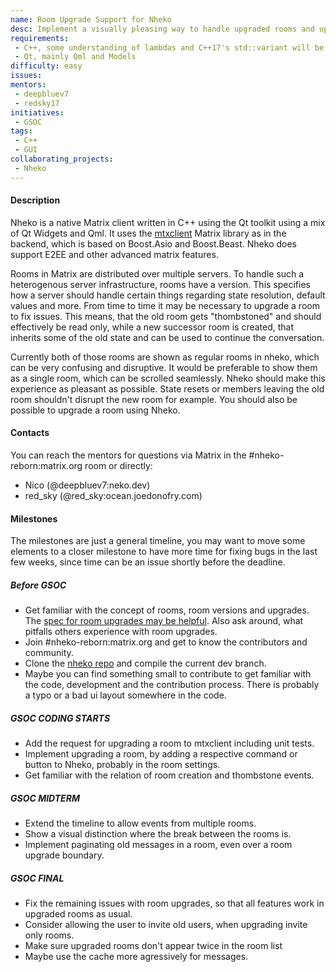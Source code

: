 ```yaml
---
name: Room Upgrade Support for Nheko
desc: Implement a visually pleasing way to handle upgraded rooms and upgrade rooms in Nheko.
requirements:
 - C++, some understanding of lambdas and C++17's std::variant will be beneficial
 - Qt, mainly Qml and Models
difficulty: easy
issues:
mentors:
 - deepbluev7
 - redsky17
initiatives:
 - GSOC
tags:
 - C++
 - GUI
collaborating_projects:
 - Nheko
---
```


#### Description

Nheko is a native Matrix client written in C++ using the Qt toolkit using a mix of Qt Widgets and Qml. It uses the [mtxclient](https://github.com/Nheko-Reborn/mtxclient) Matrix
library as in the backend, which is based on Boost.Asio and Boost.Beast. Nheko does support E2EE and other advanced matrix features.

Rooms in Matrix are distributed over multiple servers. To handle such a heterogenous server infrastructure, rooms have a version. This specifies how a server should handle certain
things regarding state resolution, default values and more. From time to time it may be necessary to upgrade a room to fix issues. This means, that the old room gets "thombstoned"
and should effectively be read only, while a new successor room is created, that inherits some of the old state and can be used to continue the conversation.

Currently both of those rooms are shown as regular rooms in nheko, which can be very confusing and disruptive. It would be preferable to show them as a single room, which can be
scrolled seamlessly. Nheko should make this experience as pleasant as possible. State resets or members leaving the old room shouldn't disrupt the new room for example. You should
also be possible to upgrade a room using Nheko.

#### Contacts

You can reach the mentors for questions via Matrix in the #nheko-reborn:matrix.org room or directly:
- Nico (@deepbluev7:neko.dev)
- red_sky (@red_sky:ocean.joedonofry.com)

#### Milestones

The milestones are just a general timeline, you may want to move some elements to a closer milestone to have more time for fixing bugs in the last few weeks, since time can be an
issue shortly before the deadline.

##### Before GSOC

* Get familiar with the concept of rooms, room versions and upgrades. The [spec for room upgrades may be helpful](https://matrix.org/docs/spec/client_server/latest#id160). Also ask
    around, what pitfalls others experience with room upgrades.
* Join #nheko-reborn:matrix.org and get to know the contributors and community.
* Clone the [nheko repo](https://github.com/Nheko-Reborn/nheko/) and compile the current dev branch.
* Maybe you can find something small to contribute to get familiar with the code, development and the contribution process. There is probably a typo or a bad ui layout somewhere in the
    code.

##### GSOC CODING STARTS

* Add the request for upgrading a room to mtxclient including unit tests.
* Implement upgrading a room, by adding a respective command or button to Nheko, probably in the room settings.
* Get familiar with the relation of room creation and thombstone events.

##### GSOC MIDTERM

* Extend the timeline to allow events from multiple rooms.
* Show a visual distinction where the break between the rooms is.
* Implement paginating old messages in a room, even over a room upgrade boundary.

##### GSOC FINAL

* Fix the remaining issues with room upgrades, so that all features work in upgraded rooms as usual.
* Consider allowing the user to invite old users, when upgrading invite only rooms.
* Make sure upgraded rooms don't appear twice in the room list
* Maybe use the cache more agressively for messages.
